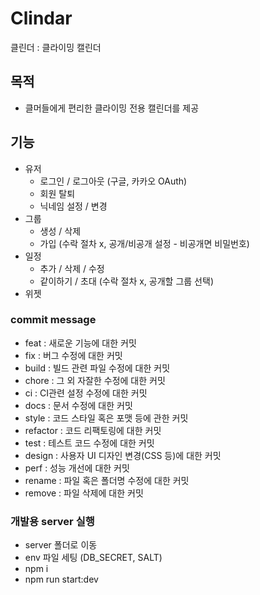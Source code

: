 # Clindar

클린더 : 클라이밍 캘린더

## 목적

- 클머들에게 편리한 클라이밍 전용 캘린더를 제공

## 기능

- 유저
  - 로그인 / 로그아웃 (구글, 카카오 OAuth)
  - 회원 탈퇴
  - 닉네임 설정 / 변경
- 그룹
  - 생성 / 삭제
  - 가입 (수락 절차 x, 공개/비공개 설정 - 비공개면 비밀번호)
- 일정
  - 추가 / 삭제 / 수정
  - 같이하기 / 초대 (수락 절차 x, 공개할 그룹 선택)
- 위젯

### commit message

- feat : 새로운 기능에 대한 커밋
- fix : 버그 수정에 대한 커밋
- build : 빌드 관련 파일 수정에 대한 커밋
- chore : 그 외 자잘한 수정에 대한 커밋
- ci : CI관련 설정 수정에 대한 커밋
- docs : 문서 수정에 대한 커밋
- style : 코드 스타일 혹은 포맷 등에 관한 커밋
- refactor : 코드 리팩토링에 대한 커밋
- test : 테스트 코드 수정에 대한 커밋
- design : 사용자 UI 디자인 변경(CSS 등)에 대한 커밋
- perf : 성능 개선에 대한 커밋
- rename : 파일 혹은 폴더명 수정에 대한 커밋
- remove : 파일 삭제에 대한 커밋

### 개발용 server 실행

- server 폴더로 이동
- env 파일 세팅 (DB_SECRET, SALT)
- npm i
- npm run start:dev
